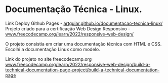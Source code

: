 # Documentação Técnica - Linux.

Link Deploy Github Pages - [artguiar.github.io/documentacao-tecnica-linux/](https://artguiar.github.io/documentacao-tecnica-linux/)
Projeto criado para a certificação Web Design Responsivo - www.freecodecamp.org/learn/2022/responsive-web-design/

O projeto consistia em criar uma documentação técnica com HTML e CSS. Escolhi a documentação Linux como modelo. 

Link do projeto no site freecodecamp.org
www.freecodecamp.org/learn/2022/responsive-web-design/build-a-technical-documentation-page-project/build-a-technical-documentation-page
